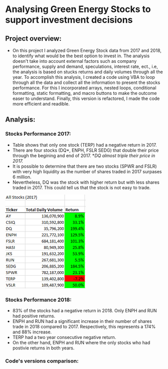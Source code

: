 # **Analysing Green Energy Stocks to support investment decisions**
## Project overview:
- On this project I analyzed Green Energy Stock data from 2017 and 2018, to identify what would be the best option to invest in. The analysis doesn't take into account external factors such as company performance, supply and demand, speculations, interest rate, ect., i.e, the analysis is based on stucks returns and daily volumes through all the year. To accomplish this analysis, I created a code using VBA to loop through all the data and collect all the information to present the stocks performance. For this I incorporated arrays, nested loops, conditional formatting, static formatting, and macro buttons to make the outcome easer to understand. Finally, this version is refactored, I made the code more efficient and readible.

## **Analysis:**

### Stocks Performance 2017:
- Table shows that only one stock (TERP) had a negative return in 2017.
- There are four stocks (DQ*, ENPH, FSLR SEDG) that double their price through the begining and end of 2017. **DQ almost triple their price in 2017.* 
- It is possible to determine that there are two stocks (SPWR and FSLR) with very high liquidity as the number of shares traded in 2017 surpases 6 million.
- Nevertheless, DQ was the stock with higher return but with less shares traded in 2017. This could tell us that the stock is not easy to trade.

![All_Stocks_2017.png](Resources/All_Stocks_2017.png)

### Stocks Performance 2018:
- 83% of the stocks had a negative return in 2018. Only ENPH and RUN had positive returns.
- ENPH and RUN had a significant increase in their number of shares trade in 2018 compared to 2017. Respectively, this represents a 174% and 88% increase.
- TERP had a two year consecutive negative return. 
- On the other hand, ENPH and RUN where the only stocks who had postivie returns in both years.

### Code's versions comparison:

